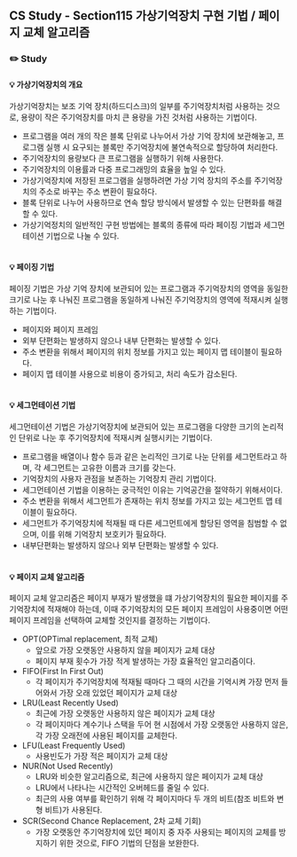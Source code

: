 ## CS Study - Section115 가상기억장치 구현 기법 / 페이지 교체 알고리즘
### ✏️ Study
#### 💡 가상기억장치의 개요
가상기억장치는 보조 기억 장치(하드디스크)의 일부를 주기억장치처럼 사용하는 것으로, 용량이 작은 주기억장치를 마치 큰 용량을 가진 것처럼 사용하는 기법이다.
- 프로그램을 여러 개의 작은 블록 단위로 나누어서 가상 기억 장치에 보관해놓고, 프로그램 실행 시 요구되는 블록만 주기억장치에 불연속적으로 할당하여 처리한다.
- 주기억장치의 용량보다 큰 프로그램을 실행하기 위해 사용한다.
- 주기억장치의 이용률과 다중 프로그래밍의 효율을 높일 수 있다.
- 가상기억장치에 저장된 프로그램을 실행하려면 가상 기억 장치의 주소를 주기억장치의 주소로 바꾸는 주소 변환이 필요하다.
- 블록 단위로 나누어 사용하므로 연속 할당 방식에서 발생할 수 있는 단편화를 해결할 수 있다.
- 가상기억정치의 일반적인 구현 방법에는 블록의 종류에 따라 페이징 기법과 세그먼테이션 기법으로 나눌 수 있다.
<br><br>

#### 💡 페이징 기법
페이징 기법은 가상 기억 장치에 보관되어 있는 프로그램과 주기억장치의 영역을 동일한 크기로 나눈 후 나눠진 프로그램을 동일하게 나눠진 주기억장치의 영역에 적재시켜 실행하는 기법이다.
- 페이지와 페이지 프레임
- 외부 단편화는 발생하지 않으나 내부 단편화는 발생할 수 있다.
- 주소 변환을 위해서 페이지의 위치 정보를 가지고 있는 페이지 맵 테이블이 필요하다.
- 페이지 맵 테이블 사용으로 비용이 증가되고, 처리 속도가 감소된다.
<br><br>

#### 💡 세그먼테이션 기법
세그먼테이션 기법은 가상기억장치에 보관되어 있는 프로그램을 다양한 크기의 논리적인 단위로 나눈 후 주기억장치에 적재시켜 실행시키는 기법이다.
- 프로그램을 배열이나 함수 등과 같은 논리적인 크기로 나눈 단위를 세그먼트라고 하며, 각 세그먼트는 고유한 이름과 크기를 갖는다.
- 기억장치의 사용자 관점을 보존하는 기억장치 관리 기법이다.
- 세그먼테이션 기법을 이용하는 궁극적인 이유는 기억공간을 절약하기 위해서이다.
- 주소 변환을 위해서 세그먼트가 존재하는 위치 정보를 가지고 있는 세그먼트 맵 테이블이 필요하다.
- 세그먼트가 주기억장치에 적재될 때 다른 세그먼트에게 할당된 영역을 침범할 수 없으며, 이를 위해 기억장치 보호키가 필요하다.
- 내부단편화는 발생하지 않으나 외부 단편화는 발생할 수 있다.
<br><br>

#### 💡 페이지 교체 알고리즘
페이지 교체 알고리즘은 페이지 부재가 발생했을 떄 가상기억장치의 필요한 페이지를 주기억장치에 적재해야 하는데, 이때 주기억장치의 모든 페이지 프레임이 사용중이면 어떤 페이지 프레임을 선택하여 교체할 것인지를 결정하는 기법이다.
- OPT(OPTimal replacement, 최적 교체)
  - 앞으로 가장 오랫동안 사용하지 않을 페이지가 교체 대상
  - 페이지 부재 횟수가 가장 적게 발생하는 가장 효율적인 알고리즘이다.
- FIFO(First In First Out)
  - 각 페이지가 주기억장치에 적재될 때마다 그 때의 시간을 기억시켜 가장 먼저 들어와서 가장 오래 있었던 페이지가 교체 대상
- LRU(Least Recently Used)
  - 최근에 가장 오랫동안 사용하지 않은 페이지가 교체 대상
  - 각 페이지마다 계수기나 스택을 두어 현 시점에서 가장 오랫동안 사용하지 않은, 각 가장 오래전에 사용된 페이지를 교체한다.
- LFU(Least Frequently Used)
  - 사용빈도가 가장 적은 페이지가 교체 대상
- NUR(Not Used Recently)
  - LRU와 비슷한 알고리즘으로, 최근에 사용하지 않은 페이지가 교체 대상
  - LRU에서 나타나는 시간적인 오버헤드를 줄일 수 있다.
  - 최근의 사용 여부를 확인하기 위해 각 페이지마다 두 개의 비트(참조 비트와 변형 비트)가 사용된다.
- SCR(Second Chance Replacement, 2차 교체 기회)
  - 가장 오랫동안 주기억장치에 있던 페이지 중 자주 사용되는 페이지의 교체를 방지하기 위한 것으로, FIFO 기법의 단점을 보완한다.